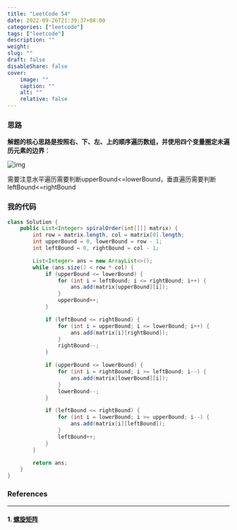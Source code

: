 ```yaml
---
title: "LeetCode 54"
date: 2022-09-26T21:39:37+08:00
categories: ["leetcode"]
tags: ["leetcode"]
description: ""
weight:
slug: ""
draft: false
disableShare: false
cover:
    image: ""
    caption: ""
    alt: ""
    relative: false
---
```


### 思路

**解题的核心思路是按照右、下、左、上的顺序遍历数组，并使用四个变量圈定未遍历元素的边界**：

![img](https://labuladong.gitee.io/algo/images/%e8%8a%b1%e5%bc%8f%e9%81%8d%e5%8e%86/6.png)

需要注意水平遍历需要判断upperBound<=lowerBound，垂直遍历需要判断leftBound<=rightBound

### 我的代码

```java
class Solution {
    public List<Integer> spiralOrder(int[][] matrix) {
        int row = matrix.length, col = matrix[0].length;
        int upperBound = 0, lowerBound = row - 1;
        int leftBound = 0, rightBound = col - 1;

        List<Integer> ans = new ArrayList<>();
        while (ans.size() < row * col) {
            if (upperBound <= lowerBound) {
                for (int i = leftBound; i <= rightBound; i++) {
                    ans.add(matrix[upperBound][i]);
                }
                upperBound++;
            }

            if (leftBound <= rightBound) {
                for (int i = upperBound; i <= lowerBound; i++) {
                    ans.add(matrix[i][rightBound]);
                }
                rightBound--;
            }

            if (upperBound <= lowerBound) {
                for (int i = rightBound; i >= leftBound; i--) {
                    ans.add(matrix[lowerBound][i]);
                }
                lowerBound--;
            }

            if (leftBound <= rightBound) {
                for (int i = lowerBound; i >= upperBound; i--) {
                    ans.add(matrix[i][leftBound]);
                }
                leftBound++;
            }
        }

        return ans;
    }
}
```

### References

---

#### 1. [螺旋矩阵](https://leetcode.cn/problems/spiral-matrix/)
